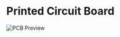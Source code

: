 # Printed Circuit Board

![PCB Preview](https://github.com/Mouse703/Linefollower/assets/76005221/bdb835db-d090-40ca-b75c-d1a446735b84)
